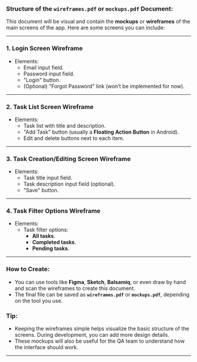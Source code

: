 
### Structure of the **`wireframes.pdf` or `mockups.pdf`** Document:

This document will be visual and contain the **mockups** or **wireframes** of the main screens of the app. Here are some screens you can include:

---

### 1. **Login Screen Wireframe**
   - Elements:
     - Email input field.
     - Password input field.
     - "Login" button.
     - (Optional) "Forgot Password" link (won’t be implemented for now).
   
---

### 2. **Task List Screen Wireframe**
   - Elements:
     - Task list with title and description.
     - "Add Task" button (usually a **Floating Action Button** in Android).
     - Edit and delete buttons next to each item.

---

### 3. **Task Creation/Editing Screen Wireframe**
   - Elements:
     - Task title input field.
     - Task description input field (optional).
     - "Save" button.
   
---

### 4. **Task Filter Options Wireframe**
   - Elements:
     - Task filter options:
       - **All tasks**.
       - **Completed tasks**.
       - **Pending tasks**.

---

### How to Create:
- You can use tools like **Figma**, **Sketch**, **Balsamiq**, or even draw by hand and scan the wireframes to create this document.
- The final file can be saved as **`wireframes.pdf`** or **`mockups.pdf`**, depending on the tool you use.

### Tip:
- Keeping the wireframes simple helps visualize the basic structure of the screens. During development, you can add more design details.
- These mockups will also be useful for the QA team to understand how the interface should work.

---
